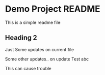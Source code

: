 # Demo Project README

This is a simple readme file


## Heading 2

Just Some updates on current file

Some other updates.. on update  Test abc

This can cause trouble